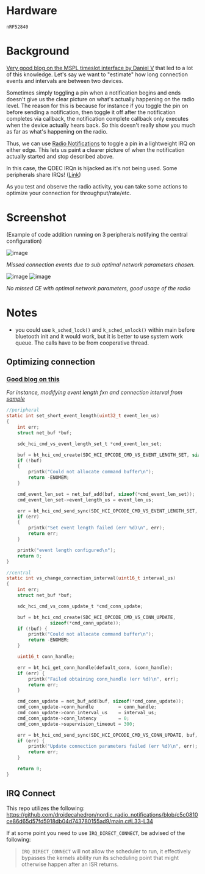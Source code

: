 # Hardware
`nRF52840`

# Background
[Very good blog on the MSPL timeslot interface by Daniel V](https://devzone.nordicsemi.com/guides/nrf-connect-sdk-guides/b/software/posts/updating-to-the-mpsl-timeslot-interface) that led to a lot of this knowledge.
Let's say we want to "estimate" how long connection events and intervals are between two devices.

Sometimes simply toggling a pin when a notification begins and ends doesn't give us the clear picture on what's actually happening on the radio level. 
The reason for this is because for instance if you toggle the pin on before sending a notification, then toggle it off after the notification completes via callback, the notification complete callback only executes when the device actually hears back. So this doesn't really show you much as far as what's happening on the radio.

Thus, we can use [Radio Notifications](https://developer.nordicsemi.com/nRF_Connect_SDK/doc/latest/nrfxlib/mpsl/doc/radio_notification.html) to toggle a pin in a lightweight IRQ on either edge. This lets us paint a clearer picture of when the notification actually started and stop described above.

In this case, the QDEC IRQn is hijacked as it's not being used. Some peripherals share IRQs! ([Link](https://infocenter.nordicsemi.com/index.jsp?topic=%2Fps_nrf52840%2Fmemory.html&cp=5_0_0_3_1_3&anchor=topic))

As you test and observe the radio activity, you can take some actions to optimize your connection for throughput/rate/etc.

# Screenshot
(Example of code addition running on 3 peripherals notifying the central configuration)

![image](https://github.com/droidecahedron/nordic_radio_notifications/assets/63935881/65c34e3a-b37c-4188-aad7-d43a706cefd4)

*Missed connection events due to sub optimal network parameters chosen.*

![image](https://github.com/droidecahedron/nordic_radio_notifications/assets/63935881/bb0ebb95-020b-469a-abde-9caf34391080)
![image](https://github.com/droidecahedron/nordic_radio_notifications/assets/63935881/4114a020-5d48-40a0-88c6-62354897e4fb)


*No missed CE with optimal network parameters, good usage of the radio*



# Notes

- you could use `k_sched_lock()` and `k_sched_unlock()` within main before bluetooth init and it would work, but it is better to use system work queue. The calls have to be from cooperative thread.

## Optimizing connection
### [Good blog on this](https://devzone.nordicsemi.com/guides/nrf-connect-sdk-guides/b/software/posts/building-a-bluetooth-application-on-nrf-connect-sdk-part-3-optimizing-the-connection)

_For instance, modifying event length fxn and connection interval from [sample](https://github.com/nrfconnect/sdk-nrf/blob/main/samples/bluetooth/llpm)_
```c
//peripheral
static int set_short_event_length(uint32_t event_len_us)
{
	int err;
	struct net_buf *buf;

	sdc_hci_cmd_vs_event_length_set_t *cmd_event_len_set;

	buf = bt_hci_cmd_create(SDC_HCI_OPCODE_CMD_VS_EVENT_LENGTH_SET, sizeof(*cmd_event_len_set));
	if (!buf)
	{
		printk("Could not allocate command buffer\n");
		return -ENOMEM;
	}

	cmd_event_len_set = net_buf_add(buf, sizeof(*cmd_event_len_set));
	cmd_event_len_set->event_length_us = event_len_us;

	err = bt_hci_cmd_send_sync(SDC_HCI_OPCODE_CMD_VS_EVENT_LENGTH_SET, buf, NULL);
	if (err)
	{
		printk("Set event length failed (err %d)\n", err);
		return err;
	}

	printk("event length configured\n");
	return 0;
}

//central
static int vs_change_connection_interval(uint16_t interval_us)
{
	int err;
	struct net_buf *buf;

	sdc_hci_cmd_vs_conn_update_t *cmd_conn_update;

	buf = bt_hci_cmd_create(SDC_HCI_OPCODE_CMD_VS_CONN_UPDATE,
				sizeof(*cmd_conn_update));
	if (!buf) {
		printk("Could not allocate command buffer\n");
		return -ENOMEM;
	}

	uint16_t conn_handle;

	err = bt_hci_get_conn_handle(default_conn, &conn_handle);
	if (err) {
		printk("Failed obtaining conn_handle (err %d)\n", err);
		return err;
	}

	cmd_conn_update = net_buf_add(buf, sizeof(*cmd_conn_update));
	cmd_conn_update->conn_handle         = conn_handle;
	cmd_conn_update->conn_interval_us    = interval_us;
	cmd_conn_update->conn_latency        = 0;
	cmd_conn_update->supervision_timeout = 300;

	err = bt_hci_cmd_send_sync(SDC_HCI_OPCODE_CMD_VS_CONN_UPDATE, buf, NULL);
	if (err) {
		printk("Update connection parameters failed (err %d)\n", err);
		return err;
	}

	return 0;
}
```

## IRQ Connect
This repo utilizes the following:
https://github.com/droidecahedron/nordic_radio_notifications/blob/c5c0810ce86d65d57fd5918db04d743780155ad9/main.c#L33-L34

If at some point you need to use `IRQ_DIRECT_CONNECT`, be advised of the following:
> `IRQ_DIRECT_CONNECT` will not allow the scheduler to run, it effectively bypasses the kernels ability run its scheduling point that might otherwise happen after an ISR returns.
